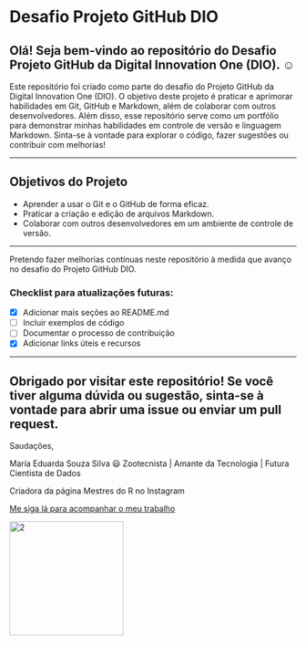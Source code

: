 # Desafio Projeto GitHub DIO

Olá! Seja bem-vindo ao repositório do Desafio Projeto GitHub da Digital Innovation One (DIO). :relaxed:
---
Este repositório foi criado como parte do desafio do Projeto GitHub da Digital Innovation One (DIO). O objetivo deste projeto é praticar e aprimorar habilidades em Git, GitHub e Markdown, além de colaborar com outros desenvolvedores. Além disso, esse repositório serve como um portfólio para demonstrar minhas habilidades em controle de versão e linguagem Markdown. Sinta-se à vontade para explorar o código, fazer sugestões ou contribuir com melhorias!

---
## Objetivos do Projeto
- Aprender a usar o Git e o GitHub de forma eficaz.
- Praticar a criação e edição de arquivos Markdown.
- Colaborar com outros desenvolvedores em um ambiente de controle de versão.
---
Pretendo fazer melhorias contínuas neste repositório à medida que avanço no desafio do Projeto GitHub DIO.
### Checklist para atualizações futuras:
   - [x] Adicionar mais seções ao README.md
   - [ ] Incluir exemplos de código
   - [ ] Documentar o processo de contribuição
   - [x] Adicionar links úteis e recursos

---
Obrigado por visitar este repositório! Se você tiver alguma dúvida ou sugestão, sinta-se à vontade para abrir uma issue ou enviar um pull request. 
---

Saudações,

Maria Eduarda Souza Silva :smiley:
Zootecnista | Amante da Tecnologia | Futura Cientista de Dados 

Criadora da página Mestres do R no Instagram 

[Me siga lá para acompanhar o meu trabalho](https://www.instagram.com/mestresdor/)

![]()<img width="200" height="200" alt="2" src="https://github.com/user-attachments/assets/1f1ac723-cf24-4d60-8506-d3555faefd36" />
